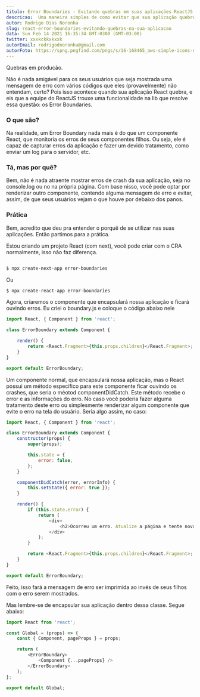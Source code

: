 ```yaml
---
titulo: Error Boundaries - Evitando quebras em suas aplicações ReactJS
descricao:  Uma maneira simples de como evitar que sua aplicação quebre em produção
autor: Rodrigo Dias Noronha
slug: react-error-boundaries-evitando-quebras-na-sua-aplicacao
data: Sun Feb 14 2021 16:35:34 GMT-0300 (GMT-03:00)
twitter: xxxkckkxkxxk
autorEmail: rodrigodnoronha@gmail.com
autorFoto: https://spng.pngfind.com/pngs/s/16-168465_aws-simple-icons-non-service-specific-user-default.png
---
```



Quebras em producão.

Não é nada amigável para os seus usuários que seja mostrada uma mensagem de erro com vários códigos que eles (provavelmente) não entendam, certo? Pois isso acontece quando sua aplicação React quebra, e eis que a equipe do ReactJS trouxe uma funcionalidade na lib que resolve essa questão: os Error Boundaries.


### O que são?

Na realidade, um Error Boundary nada mais é do que um componente React, que monitoria os erros de seus componentes filhos. Ou seja, ele é capaz de capturar erros da aplicação e fazer um devido tratamento, como enviar um log para o servidor, etc.

### Tá, mas por quê?

Bem, não é nada atraente mostrar erros de crash da sua aplicação, seja no console.log ou no na própria página. Com base nisso, você pode optar por renderizar outro componente, contendo alguma mensagem de erro e evitar, assim, de que seus usuários vejam o que houve por debaixo dos panos.

### Prática

Bem, acredito que deu pra entender o porquê de se utilizar nas suas aplicações. Então partimos para a prática.

Estou criando um projeto React (com next), você pode criar com o CRA normalmente, isso não faz diferença.

```bash

$ npx create-next-app error-boundaries
```
Ou

```bash
$ npx create-react-app error-boundaries
```
Agora, criaremos o componente que encapsulará nossa aplicação e ficará ouvindo erros. Eu criei o boundary.js e coloque o código abaixo nele

```js 
import React, { Component } from 'react';

class ErrorBoundary extends Component {

    render() {
        return <React.Fragment>{this.props.children}</React.Fragment>;
    }
}

export default ErrorBoundary;
```

Um componente normal, que encapsulará nossa aplicação, mas o React possui um método específico para este componente ficar ouvindo os crashes, que seria o méotod componentDidCatch. Este método recebe o error e as informações do erro. No caso você poderia fazer alguma tratamento deste erro ou simplesmente renderizar algum componente que evite o erro na tela do usuário. Seria algo assim, no caso:

```js 
import React, { Component } from 'react';

class ErrorBoundary extends Component {
    constructor(props) {
        super(props);

        this.state = {
            error: false,
        };
    }

    componentDidCatch(error, errorInfo) {
        this.setState({ error: true });
    }

    render() {
        if (this.state.error) {
            return (
                <div>
                    <h2>Ocorreu um erro. Atualize a página e tente novamente</h2>
                </div>
            );
        }

        return <React.Fragment>{this.props.children}</React.Fragment>;
    }
}

export default ErrorBoundary;
```



Feito, isso fará a mensagem de erro ser imprimida ao invés de seus filhos com o erro serem mostrados.

Mas lembre-se de encapsular sua aplicação dentro dessa classe. Segue abaixo:

```js
import React from 'react';

const Global = (props) => {
    const { Component, pageProps } = props;

    return (
        <ErrorBoundary>
            <Component {...pageProps} />
        </ErrorBoundary>
    );
};

export default Global;
```
